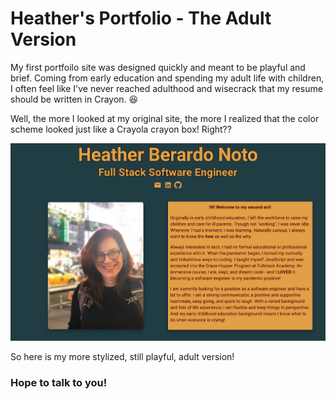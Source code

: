 # Heather's Portfolio - The Adult Version

My first portfoilo site was designed quickly and meant to be playful and brief. Coming from early education and spending my adult life with children, I often feel like I've never reached adulthood and wisecrack that my resume should be written in Crayon. :laughing:

Well, the more I looked at my original site, the more I realized that the color scheme looked just like a Crayola crayon box! Right??

![original portfolio site](src/images/PlayfulPortfolio/firstPage.png)

So here is my more stylized, still playful, adult version!

### Hope to talk to you!

